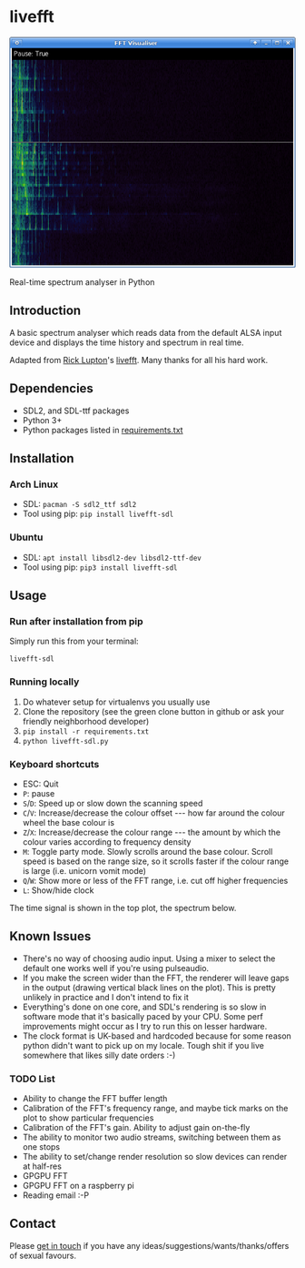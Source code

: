 livefft
=========

![A picture of the window](images/small-colour-range.png)

Real-time spectrum analyser in Python

Introduction
------------
A basic spectrum analyser which reads data from the default ALSA input device and displays the time history and spectrum in real time.

Adapted from [Rick Lupton](https://github.com/ricklupton)'s [livefft](https://github.com/ricklupton/livefft).  Many thanks for all his hard work.


Dependencies
-------------

 * SDL2, and SDL-ttf packages
 * Python 3+
 * Python packages listed in [requirements.txt](requirements.txt)


Installation
------------

### Arch Linux

 * SDL: `pacman -S sdl2_ttf sdl2`
 * Tool using pip: `pip install livefft-sdl`

### Ubuntu

 * SDL: `apt install libsdl2-dev libsdl2-ttf-dev`
 * Tool using pip: `pip3 install livefft-sdl`




Usage
------

### Run after installation from pip

Simply run this from your terminal:

    livefft-sdl


### Running locally

 1. Do whatever setup for virtualenvs you usually use
 2. Clone the repository (see the green clone button in github or ask your friendly neighborhood developer)
 3. `pip install -r requirements.txt`
 4. `python livefft-sdl.py`

### Keyboard shortcuts

 - ESC: Quit
 - `P`: pause
 - `S`/`D`: Speed up or slow down the scanning speed
 - `C`/`V`: Increase/decrease the colour offset --- how far around the colour wheel the base colour is
 - `Z`/`X`: Increase/decrease the colour range --- the amount by which the colour varies according to frequency density
 - `M`: Toggle party mode.  Slowly scrolls around the base colour.  Scroll speed is based on the range size, so it scrolls faster if the colour range is large (i.e. unicorn vomit mode)
 - `Q`/`W`: Show more or less of the FFT range, i.e. cut off higher frequencies
 - `L`: Show/hide clock


The time signal is shown in the top plot, the spectrum below.

Known Issues
------------

 * There's no way of choosing audio input.  Using a mixer to select the default one works well if you're using pulseaudio.
 * If you make the screen wider than the FFT, the renderer will leave gaps in the output (drawing vertical black lines on the plot).  This is pretty unlikely in practice and I don't intend to fix it
 * Everything's done on one core, and SDL's rendering is so slow in software mode that it's basically paced by your CPU.  Some perf improvements might occur as I try to run this on lesser hardware.
 * The clock format is UK-based and hardcoded because for some reason python didn't want to pick up on my locale.  Tough shit if you live somewhere that likes silly date orders :-)

### TODO List

 * Ability to change the FFT buffer length
 * Calibration of the FFT's frequency range, and maybe tick marks on the plot to show particular frequencies
 * Calibration of the FFT's gain.  Ability to adjust gain on-the-fly
 * The ability to monitor two audio streams, switching between them as one stops
 * The ability to set/change render resolution so slow devices can render at half-res
 * GPGPU FFT
 * GPGPU FFT on a raspberry pi
 * Reading email :-P

Contact
-------
Please [get in touch](https://stephenwattam.com/contact) if you have any ideas/suggestions/wants/thanks/offers of sexual favours.
